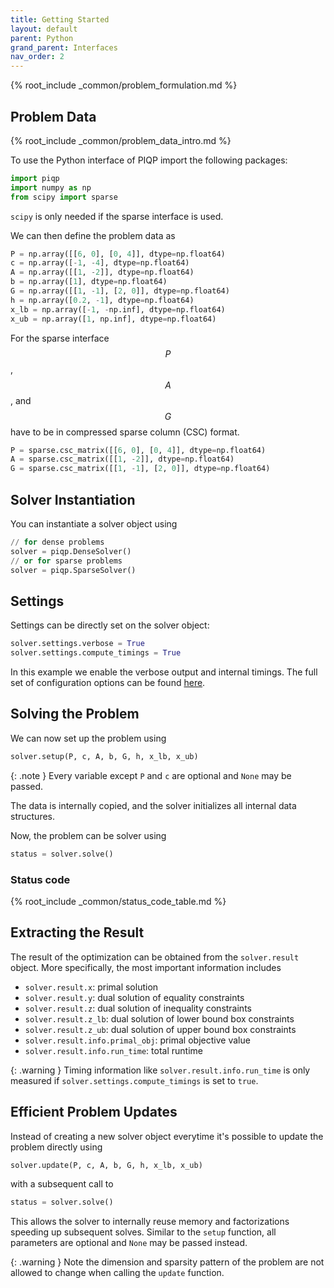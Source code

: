 ```yaml
---
title: Getting Started
layout: default
parent: Python
grand_parent: Interfaces
nav_order: 2
---
```


{% root_include _common/problem_formulation.md %}

## Problem Data

{% root_include _common/problem_data_intro.md %}

To use the Python interface of PIQP import the following packages:
```python
import piqp
import numpy as np
from scipy import sparse
```
`scipy` is only needed if the sparse interface is used.

We can then define the problem data as

```python
P = np.array([[6, 0], [0, 4]], dtype=np.float64)
c = np.array([-1, -4], dtype=np.float64)
A = np.array([[1, -2]], dtype=np.float64)
b = np.array([1], dtype=np.float64)
G = np.array([[1, -1], [2, 0]], dtype=np.float64)
h = np.array([0.2, -1], dtype=np.float64)
x_lb = np.array([-1, -np.inf], dtype=np.float64)
x_ub = np.array([1, np.inf], dtype=np.float64)
```

For the sparse interface $$P$$, $$A$$, and $$G$$ have to be in compressed sparse column (CSC) format.

```python
P = sparse.csc_matrix([[6, 0], [0, 4]], dtype=np.float64)
A = sparse.csc_matrix([[1, -2]], dtype=np.float64)
G = sparse.csc_matrix([[1, -1], [2, 0]], dtype=np.float64)
```

## Solver Instantiation

You can instantiate a solver object using

```python
// for dense problems
solver = piqp.DenseSolver()
// or for sparse problems
solver = piqp.SparseSolver()
```

## Settings

Settings can be directly set on the solver object:

```python
solver.settings.verbose = True
solver.settings.compute_timings = True
```

In this example we enable the verbose output and internal timings. The full set of configuration options can be found [here](/interfaces/settings).

## Solving the Problem

We can now set up the problem using

```python
solver.setup(P, c, A, b, G, h, x_lb, x_ub)
```

{: .note }
Every variable except `P` and `c` are optional and `None` may be passed.

The data is internally copied, and the solver initializes all internal data structures.

Now, the problem can be solver using

```python
status = solver.solve()
```

### Status code

{% root_include _common/status_code_table.md %}

## Extracting the Result

The result of the optimization can be obtained from the `solver.result` object. More specifically, the most important information includes
* `solver.result.x`: primal solution
* `solver.result.y`: dual solution of equality constraints
* `solver.result.z`: dual solution of inequality constraints
* `solver.result.z_lb`: dual solution of lower bound box constraints
* `solver.result.z_ub`: dual solution of upper bound box constraints
* `solver.result.info.primal_obj`: primal objective value
* `solver.result.info.run_time`: total runtime

{: .warning }
Timing information like `solver.result.info.run_time` is only measured if `solver.settings.compute_timings` is set to `true`.

## Efficient Problem Updates

Instead of creating a new solver object everytime it's possible to update the problem directly using

```python
solver.update(P, c, A, b, G, h, x_lb, x_ub)
```

with a subsequent call to

```python
status = solver.solve()
```

This allows the solver to internally reuse memory and factorizations speeding up subsequent solves. Similar to the `setup` function, all parameters are optional and `None` may be passed instead.

{: .warning }
Note the dimension and sparsity pattern of the problem are not allowed to change when calling the `update` function.
